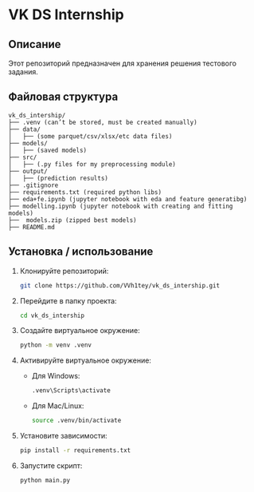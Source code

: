 
# VK DS Internship

## Описание

Этот репозиторий предназначен для хранения решения тестового задания.
## Файловая структура

```plaintext
vk_ds_intership/
├── .venv (can’t be stored, must be created manually)
├── data/
│   ├── (some parquet/csv/xlsx/etc data files)
├── models/
│   ├── (saved models)
├── src/
│   ├── (.py files for my preprocessing module)
├── output/
│   ├── (prediction results)
├── .gitignore 
├── requirements.txt (required python libs)
├── eda+fe.ipynb (jupyter notebook with eda and feature generatibg)
├── modelling.ipynb (jupyter notebook with creating and fitting models)  
├──  models.zip (zipped best models) 
├── README.md
```

## Установка / использование

1. Клонируйте репозиторий:
   ```bash
   git clone https://github.com/VVh1tey/vk_ds_intership.git
   ```

2. Перейдите в папку проекта:
   ```bash
   cd vk_ds_intership
   ```

3. Создайте виртуальное окружение:
   ```bash
   python -m venv .venv
   ```

4. Активируйте виртуальное окружение:
   - Для Windows:
     ```bash
     .venv\Scripts\activate
     ```
   - Для Mac/Linux:
     ```bash
     source .venv/bin/activate
     ```

5. Установите зависимости:
   ```bash
   pip install -r requirements.txt
   ```
5. Запустите скрипт:
   ```bash
   python main.py
   ```
